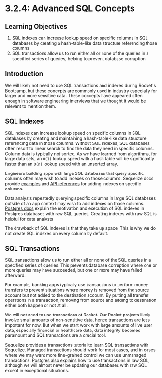 # 3.2.4: Advanced SQL Concepts

## Learning Objectives

1. SQL indexes can increase lookup speed on specific columns in SQL databases by creating a hash-table-like data structure referencing those columns
2. SQL transactions allow us to run either all or none of the queries in a specified series of queries, helping to prevent database corruption

## Introduction

We will likely not need to use SQL transactions and indexes during Rocket's Bootcamp, but these concepts are commonly used in industry especially for larger and more sensitive data. These concepts have appeared often enough in software engineering interviews that we thought it would be relevant to mention them.

## SQL Indexes

SQL indexes can increase lookup speed on specific columns in SQL databases by creating and maintaining a hash-table-like data structure referencing data in those columns. Without SQL indexes, SQL databases often resort to linear search to find the data they need in specific columns. Column data is typically not sorted. As we have learned from algorithms, for large data sets, an `O(1)` lookup speed with a hash table will be significantly faster than an `O(n)` lookup speed with an unsorted array.

Engineers building apps with large SQL databases that query specific columns often may wish to add indexes on those columns. Sequelize docs provide <a href="https://sequelize.org/docs/v6/other-topics/indexes/" target="_blank">examples</a> and <a href="https://sequelize.org/api/v6/class/src/dialects/abstract/query-interface.js\~queryinterface#instance-method-addIndex" target="_blank">API references</a> for adding indexes on specific columns.&#x20;

Data analysts repeatedly querying specific columns in large SQL databases outside of an app context may wish to add indexes on those columns. <a href="https://www.postgresql.org/docs/current/indexes-intro.html" target="_blank">Postgres docs</a> explain the motivation and execution of SQL indexes in Postgres databases with raw SQL queries. Creating indexes with raw SQL is helpful for data analysts&#x20;

The drawback of SQL indexes is that they take up space. This is why we do not create SQL indexes on every column by default.

## SQL Transactions

SQL transactions allow us to run either all or none of the SQL queries in a specified series of queries. This prevents database corruption where one or more queries may have succeeded, but one or more may have failed afterward.

For example, banking apps typically use transactions to perform money transfers to prevent situations where money is removed from the source account but not added to the destination account. By putting all transfer operations in a transaction, removing from source and adding to destination either both happen or not at all.

We will not need to use transactions at Rocket. Our Rocket projects likely involve small amounts of non-sensitive data, hence transactions are less important for now. But when we start work with large amounts of live user data, especially financial or healthcare data, data integrity becomes paramount and SQL transactions are a crucial tool.

Sequelize provides a <a href="https://sequelize.org/docs/v6/other-topics/transactions/" target="_blank">transactions tutorial</a> to learn SQL transactions with Sequelize. Managed transactions should work for most cases, and in cases where we may want more fine-grained control we can use unmanaged transactions. <a href="https://www.postgresql.org/docs/current/tutorial-transactions.html" target="_blank">Postgres also explains</a> how to use transactions in raw SQL, although we will almost never be updating our databases with raw SQL except in exceptional situations.
